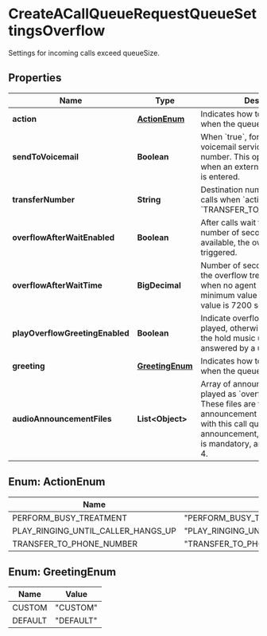 <!--  Copyright 2025 Cisco Systems Inc.

Permission is hereby granted, free of charge, to any person obtaining a copy
of this software and associated documentation files (the "Software"), to deal
in the Software without restriction, including without limitation the rights
to use, copy, modify, merge, publish, distribute, sublicense, and/or sell
copies of the Software, and to permit persons to whom the Software is
furnished to do so, subject to the following conditions:

The above copyright notice and this permission notice shall be included in
all copies or substantial portions of the Software.

THE SOFTWARE IS PROVIDED "AS IS", WITHOUT WARRANTY OF ANY KIND, EXPRESS OR
IMPLIED, INCLUDING BUT NOT LIMITED TO THE WARRANTIES OF MERCHANTABILITY,
FITNESS FOR A PARTICULAR PURPOSE AND NONINFRINGEMENT. IN NO EVENT SHALL THE
AUTHORS OR COPYRIGHT HOLDERS BE LIABLE FOR ANY CLAIM, DAMAGES OR OTHER
LIABILITY, WHETHER IN AN ACTION OF CONTRACT, TORT OR OTHERWISE, ARISING FROM,
OUT OF OR IN CONNECTION WITH THE SOFTWARE OR THE USE OR OTHER DEALINGS IN
THE SOFTWARE.-->


# CreateACallQueueRequestQueueSettingsOverflow

Settings for incoming calls exceed queueSize.

## Properties

| Name | Type | Description | Notes |
|------------ | ------------- | ------------- | -------------|
|**action** | [**ActionEnum**](#ActionEnum) | Indicates how to handle new calls when the queue is full. |  |
|**sendToVoicemail** | **Boolean** | When &#x60;true&#x60;, forwards all calls to a voicemail service of an internal number. This option is ignored when an external &#x60;transferNumber&#x60; is entered. |  [optional] |
|**transferNumber** | **String** | Destination number for overflow calls when &#x60;action&#x60; is set to &#x60;TRANSFER_TO_PHONE_NUMBER&#x60;. |  [optional] |
|**overflowAfterWaitEnabled** | **Boolean** | After calls wait for the configured number of seconds and no agent is available, the overflow treatment is triggered. |  [optional] |
|**overflowAfterWaitTime** | **BigDecimal** | Number of seconds to wait before the overflow treatment is triggered when no agent is available. The minimum value 0, The maximum value is 7200 seconds. |  [optional] |
|**playOverflowGreetingEnabled** | **Boolean** | Indicate overflow audio to be played, otherwise, callers will hear the hold music until the call is answered by a user. |  [optional] |
|**greeting** | [**GreetingEnum**](#GreetingEnum) | Indicates how to handle new calls when the queue is full. |  |
|**audioAnnouncementFiles** | **List&lt;Object&gt;** | Array of announcement files to be played as &#x60;overflow&#x60; greetings. These files are from the list of announcement files associated with this call queue. For &#x60;CUSTOM&#x60; announcement, a minimum of 1 file is mandatory, and the maximum is 4. |  [optional] |



## Enum: ActionEnum

| Name | Value |
|---- | -----|
| PERFORM_BUSY_TREATMENT | &quot;PERFORM_BUSY_TREATMENT&quot; |
| PLAY_RINGING_UNTIL_CALLER_HANGS_UP | &quot;PLAY_RINGING_UNTIL_CALLER_HANGS_UP&quot; |
| TRANSFER_TO_PHONE_NUMBER | &quot;TRANSFER_TO_PHONE_NUMBER&quot; |



## Enum: GreetingEnum

| Name | Value |
|---- | -----|
| CUSTOM | &quot;CUSTOM&quot; |
| DEFAULT | &quot;DEFAULT&quot; |



